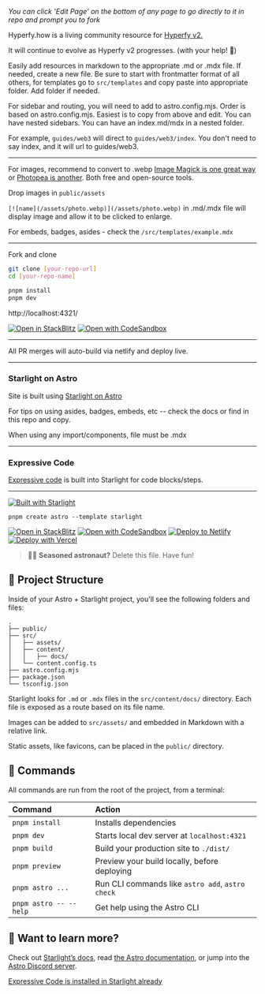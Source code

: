 *You can click 'Edit Page' on the bottom of any page to go directly to it in repo and prompt you to fork*

Hyperfy.how is a living community resource for [Hyperfy v2.](https://github.com/hyperfy-xyz/hyperfy)

It will continue to evolve as Hyperfy v2 progresses. (with your help! 🚀)

Easily add resources in markdown to the appropriate .md or .mdx file.  If needed, create a new file.  Be sure to start with frontmatter format of all others, for templates go to `src/templates` and copy paste into appropriate folder.  Add folder if needed.


For sidebar and routing, you will need to add to astro.config.mjs. Order is based on astro.config.mjs.  Easiest is to copy from above and edit.  You can have nested sidebars.  You can have an index.md/mdx in a nested folder.

For example, `guides/web3` will direct to `guides/web3/index`.  You don't need to say index, and it will url to guides/web3.

---

For images, recommend to convert to .webp [Image Magick is one great way](https://imagemagick.org/)  or [Photopea is another](https://www.photopea.com/).  Both free and open-source tools.

Drop images in `public/assets`

`[![name](/assets/photo.webp)](/assets/photo.webp)` in .md/.mdx file will display image and allow it to be clicked to enlarge.


For embeds, badges, asides - check the `/src/templates/example.mdx`

---

Fork and clone

```sh frame="none"
git clone [your-repo-url]
cd [your-repo-name]
```

```sh frame="none"
pnpm install
pnpm dev
```
http://localhost:4321/


[![Open in StackBlitz](https://developer.stackblitz.com/img/open_in_stackblitz.svg)](https://stackblitz.com/github/innkeeping/hyperfy.how/tree/main/)
[![Open with CodeSandbox](https://assets.codesandbox.io/github/button-edit-lime.svg)](https://codesandbox.io/p/sandbox/github/innkeeping/hyperfy.how/tree/main/)


---

All PR merges will auto-build via netlify and deploy live.

---

### Starlight on Astro

Site is built using [Starlight on Astro](https://starlight.astro.build/)

For tips on using asides, badges, embeds, etc -- check the docs or find in this repo and copy.

When using any import/components, file must be .mdx

---

### Expressive Code

[Expressive code](https://expressive-code.com/key-features/syntax-highlighting/) is built into Starlight for code blocks/steps.


---


[![Built with Starlight](https://astro.badg.es/v2/built-with-starlight/tiny.svg)](https://starlight.astro.build)

```
pnpm create astro --template starlight
```

[![Open in StackBlitz](https://developer.stackblitz.com/img/open_in_stackblitz.svg)](https://stackblitz.com/github/withastro/starlight/tree/main/examples/basics)
[![Open with CodeSandbox](https://assets.codesandbox.io/github/button-edit-lime.svg)](https://codesandbox.io/p/sandbox/github/withastro/starlight/tree/main/examples/basics)
[![Deploy to Netlify](https://www.netlify.com/img/deploy/button.svg)](https://app.netlify.com/start/deploy?repository=https://github.com/withastro/starlight&create_from_path=examples/basics)
[![Deploy with Vercel](https://vercel.com/button)](https://vercel.com/new/clone?repository-url=https%3A%2F%2Fgithub.com%2Fwithastro%2Fstarlight%2Ftree%2Fmain%2Fexamples%2Fbasics&project-name=my-starlight-docs&repository-name=my-starlight-docs)

> 🧑‍🚀 **Seasoned astronaut?** Delete this file. Have fun!

## 🚀 Project Structure

Inside of your Astro + Starlight project, you'll see the following folders and files:

```
.
├── public/
├── src/
│   ├── assets/
│   ├── content/
│   │   ├── docs/
│   └── content.config.ts
├── astro.config.mjs
├── package.json
└── tsconfig.json
```

Starlight looks for `.md` or `.mdx` files in the `src/content/docs/` directory. Each file is exposed as a route based on its file name.

Images can be added to `src/assets/` and embedded in Markdown with a relative link.

Static assets, like favicons, can be placed in the `public/` directory.

## 🧞 Commands

All commands are run from the root of the project, from a terminal:

| Command                   | Action                                           |
| :------------------------ | :----------------------------------------------- |
| `pnpm install`             | Installs dependencies                            |
| `pnpm dev`             | Starts local dev server at `localhost:4321`      |
| `pnpm build`           | Build your production site to `./dist/`          |
| `pnpm preview`         | Preview your build locally, before deploying     |
| `pnpm astro ...`       | Run CLI commands like `astro add`, `astro check` |
| `pnpm astro -- --help` | Get help using the Astro CLI                     |

## 👀 Want to learn more?

Check out [Starlight’s docs](https://starlight.astro.build/), read [the Astro documentation](https://docs.astro.build), or jump into the [Astro Discord server](https://astro.build/chat).

[Expressive Code is installed in Starlight already](https://expressive-code.com/installation/#starlight)
